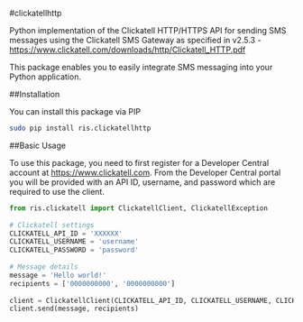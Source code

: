 #clickatellhttp

Python implementation of the Clickatell HTTP/HTTPS API for sending SMS messages using the Clickatell SMS Gateway as 
specified in v2.5.3 - https://www.clickatell.com/downloads/http/Clickatell_HTTP.pdf

This package enables you to easily integrate SMS messaging into your Python application.

##Installation

You can install this package via PIP

```bash
sudo pip install ris.clickatellhttp
```

##Basic Usage

To use this package, you need to first register for a Developer Central account at https://www.clickatell.com. From the
Developer Central portal you will be provided with an API ID, username, and password which are required to use the 
client.

```python
from ris.clickatell import ClickatellClient, ClickatellException
 
# Clickatell settings
CLICKATELL_API_ID = 'XXXXXX'
CLICKATELL_USERNAME = 'username'
CLICKATELL_PASSWORD = 'password'
 
# Message details
message = 'Hello world!'
recipients = ['0000000000', '0000000000']
 
client = ClickatellClient(CLICKATELL_API_ID, CLICKATELL_USERNAME, CLICKATELL_PASSWORD)
client.send(message, recipients)
```
